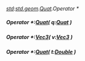 _[std](../../modules/std/std-module.md):[std.geom](../../modules/std/std-geom.md).[Quat<T>](../../modules/std/std-geom-quat.md).Operator *_
##### Operator *:[Quat](../../modules/std/std-geom-quat.md)<T>( q:[Quat](../../modules/std/std-geom-quat.md)<T> )
##### Operator *:[Vec3](../../modules/std/std-geom-vec3.md)<T>( v:[Vec3](../../modules/std/std-geom-vec3.md)<T> )
##### Operator *:[Quat](../../modules/std/std-geom-quat.md)<T>( t:[Double](../../modules/wonkey/wonkey-types-double.md) )
